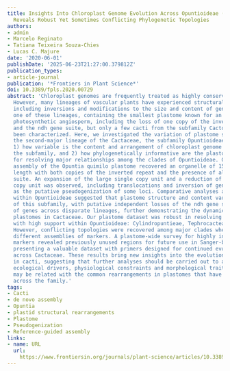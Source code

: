 ```yaml
---
title: Insights Into Chloroplast Genome Evolution Across Opuntioideae (Cactaceae)
  Reveals Robust Yet Sometimes Conflicting Phylogenetic Topologies
authors:
- admin
- Marcelo Reginato
- Tatiana Teixeira Souza-Chies
- Lucas C. Majure
date: '2020-06-01'
publishDate: '2025-06-23T21:27:00.379812Z'
publication_types:
- article-journal
publication: '*Frontiers in Plant Science*'
doi: 10.3389/fpls.2020.00729
abstract: 'Chloroplast genomes are frequently treated as highly conserved among plants.
  However, many lineages of vascular plants have experienced structural rearrangements,
  including inversions and modifications to the size and content of genes. Cacti are
  one of these lineages, containing the smallest plastome known for an obligately
  photosynthetic angiosperm, including the loss of one copy of the inverted repeat
  and the ndh gene suite, but only a few cacti from the subfamily Cactoideae have
  been characterized. Here, we investigated the variation of plastome sequences across
  the second-major lineage of the Cactaceae, the subfamily Opuntioideae, to address
  1) how variable is the content and arrangement of chloroplast genome sequences across
  the subfamily, and 2) how phylogenetically informative are the plastome sequences
  for resolving major relationships among the clades of Opuntioideae. Our de novo
  assembly of the Opuntia quimilo plastome recovered an organelle of 150,347 bp in
  length with both copies of the inverted repeat and the presence of all the ndh gene
  suite. An expansion of the large single copy unit and a reduction of the small single
  copy unit was observed, including translocations and inversion of genes as well
  as the putative pseudogenization of some loci. Comparative analyses among all clades
  within Opuntioideae suggested that plastome structure and content vary across taxa
  of this subfamily, with putative independent losses of the ndh gene suite and pseudogenization
  of genes across disparate lineages, further demonstrating the dynamic nature of
  plastomes in Cactaceae. Our plastome dataset was robust in resolving three tribes
  with high support within Opuntioideae: Cylindropuntieae, Tephrocacteae and Opuntieae.
  However, conflicting topologies were recovered among major clades when exploring
  different assemblies of markers. A plastome-wide survey for highly informative phylogenetic
  markers revealed previously unused regions for future use in Sanger-based studies,
  presenting a valuable dataset with primers designed for continued evolutionary studies
  across Cactaceae. These results bring new insights into the evolution of plastomes
  in cacti, suggesting that further analyses should be carried out to address how
  ecological drivers, physiological constraints and morphological traits of cacti
  may be related with the common rearrangements in plastomes that have been reported
  across the family.'
tags:
- Cacti
- de novo assembly
- Opuntia
- plastid structural rearrangements
- Plastome
- Pseudogenization
- Reference-guided assembly
links:
- name: URL
  url: 
    https://www.frontiersin.org/journals/plant-science/articles/10.3389/fpls.2020.00729/full
---
```

